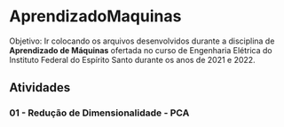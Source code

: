# AprendizadoMaquinas

Objetivo: Ir colocando os arquivos desenvolvidos durante a disciplina de **Aprendizado de Máquinas** ofertada no curso de Engenharia Elétrica do Instituto Federal do Espírito Santo durante os anos de 2021 e 2022.

## Atividades
### 01 - Redução de Dimensionalidade - PCA
